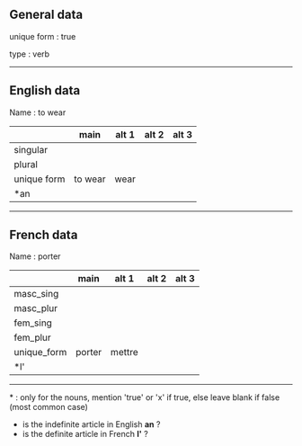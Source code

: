 ## General data

unique form : true

type : verb

---

## English data

Name : to wear

|             |  main   | alt 1 | alt 2 | alt 3 |
| :---------- | :-----: | :---: | :---: | ----- |
| singular    |         |       |       |       |
| plural      |         |       |       |       |
| unique form | to wear | wear  |       |       |
| \*an        |         |       |       |       |

---

## French data

Name : porter

|             |  main  | alt 1  | alt 2 | alt 3 |
| :---------- | :----: | :----: | :---: | :---: |
| masc_sing   |        |        |       |       |
| masc_plur   |        |        |       |       |
| fem_sing    |        |        |       |       |
| fem_plur    |        |        |       |       |
| unique_form | porter | mettre |       |       |
| \*l'        |        |        |       |       |

---

\* : only for the nouns, mention 'true' or 'x' if true, else leave blank if false (most common case)

- is the indefinite article in English **an** ?
- is the definite article in French **l'** ?
